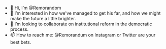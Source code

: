 - 👋 Hi, I’m @Remorandom
- 👀 I’m interested in how we've managed to get his far, and how we might make the future a little brighter.
- 💞️ I’m looking to collaborate on institutional reform in the democratic process.
- 📫 How to reach me: @Remorandum on Instagram or Twitter are your best bets.

<!---
Remorandom/Remorandom is a ✨ special ✨ repository because its `README.md` (this file) appears on your GitHub profile.
You can click the Preview link to take a look at your changes.
--->

